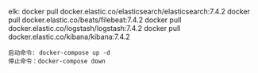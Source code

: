 elk:
    docker pull docker.elastic.co/elasticsearch/elasticsearch:7.4.2
    docker pull docker.elastic.co/beats/filebeat:7.4.2
    docker pull docker.elastic.co/logstash/logstash:7.4.2
    docker pull docker.elastic.co/kibana/kibana:7.4.2

    启动命令: docker-compose up -d
    停止命令：docker-compose down
